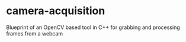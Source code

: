 # camera-acquisition
Blueprint of an OpenCV based tool in C++ for grabbing and processing frames from a webcam
